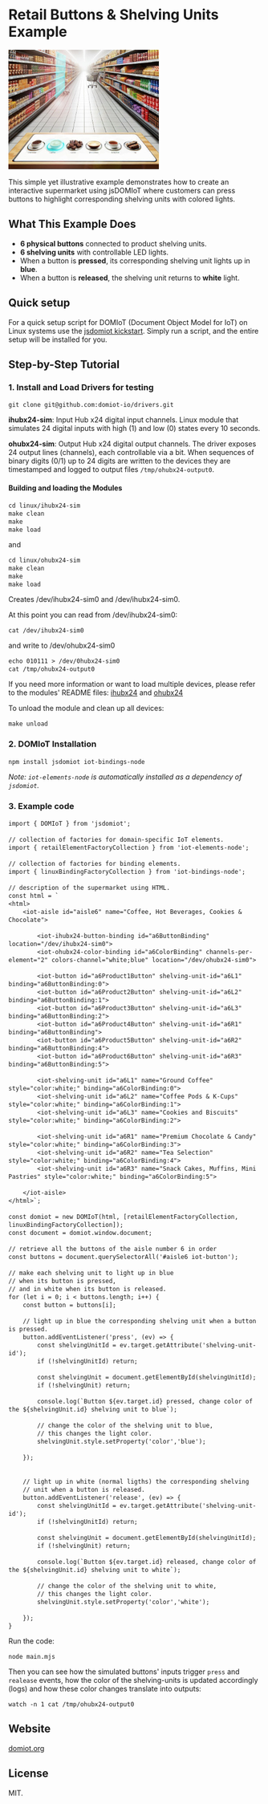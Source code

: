 # Retail Buttons & Shelving Units Example

![aisle](https://raw.githubusercontent.com/domiot-io/documents/refs/heads/main/images/aisle.jpg)

This simple yet illustrative example demonstrates how to create an interactive supermarket using jsDOMIoT where customers can press buttons to highlight corresponding shelving units with colored lights.

## What This Example Does

- **6 physical buttons** connected to product shelving units.
- **6 shelving units** with controllable LED lights.
- When a button is **pressed**, its corresponding shelving unit lights up in **blue**.
- When a button is **released**, the shelving unit returns to **white** light.

## Quick setup

For a quick setup script for DOMIoT (Document Object Model for IoT) on Linux systems use the [jsdomiot kickstart](https://github.com/domiot-io/jsdomiot-kickstart). Simply run a script, and the entire setup will be installed for you.

## Step-by-Step Tutorial

### 1. Install and Load Drivers for testing

```
git clone git@github.com:domiot-io/drivers.git
```

**ihubx24-sim**: Input Hub x24 digital input channels. Linux module that simulates 24 digital inputs with high (1) and low (0) states every 10 seconds.

**ohubx24-sim**: Output Hub x24 digital output channels. The driver exposes 24 output lines (channels), each controllable via a bit. When sequences of binary digits (0/1) up to 24 digits are written to the devices they are timestamped and logged to output files `/tmp/ohubx24-output0`.

#### Building and loading the Modules

```
cd linux/ihubx24-sim
make clean
make
make load
```

and
```
cd linux/ohubx24-sim
make clean
make
make load
```

Creates /dev/ihubx24-sim0 and /dev/ihubx24-sim0.

At this point you can read from /dev/ihubx24-sim0:
```
cat /dev/ihubx24-sim0
```

and write to /dev/ohubx24-sim0
```
echo 010111 > /dev/0hubx24-sim0
cat /tmp/ohubx24-output0
```

If you need more information or want to load multiple devices, please refer to the modules' README files:
[ihubx24](https://github.com/domiot-io/drivers/tree/main/linux/ihubx24-sim) and [ohubx24](https://github.com/domiot-io/drivers/tree/main/linux/ohubx24-sim)


To unload the module and clean up all devices:
```
make unload
```

### 2. DOMIoT Installation

```
npm install jsdomiot iot-bindings-node
```

*Note: `iot-elements-node` is automatically installed as a dependency of `jsdomiot`.*

### 3. Example code

```
import { DOMIoT } from 'jsdomiot';

// collection of factories for domain-specific IoT elements.
import { retailElementFactoryCollection } from 'iot-elements-node';

// collection of factories for binding elements.
import { linuxBindingFactoryCollection } from 'iot-bindings-node';

// description of the supermarket using HTML.
const html = `
<html>
    <iot-aisle id="aisle6" name="Coffee, Hot Beverages, Cookies & Chocolate">

        <iot-ihubx24-button-binding id="a6ButtonBinding" location="/dev/ihubx24-sim0">
        <iot-ohubx24-color-binding id="a6ColorBinding" channels-per-element="2" colors-channel="white;blue" location="/dev/ohubx24-sim0">

        <iot-button id="a6Product1Button" shelving-unit-id="a6L1" binding="a6ButtonBinding:0">
        <iot-button id="a6Product2Button" shelving-unit-id="a6L2" binding="a6ButtonBinding:1">
        <iot-button id="a6Product3Button" shelving-unit-id="a6L3" binding="a6ButtonBinding:2">
        <iot-button id="a6Product4Button" shelving-unit-id="a6R1" binding="a6ButtonBinding">
        <iot-button id="a6Product5Button" shelving-unit-id="a6R2" binding="a6ButtonBinding:4">
        <iot-button id="a6Product6Button" shelving-unit-id="a6R3" binding="a6ButtonBinding:5">

        <iot-shelving-unit id="a6L1" name="Ground Coffee" style="color:white;" binding="a6ColorBinding:0">
        <iot-shelving-unit id="a6L2" name="Coffee Pods & K-Cups" style="color:white;" binding="a6ColorBinding:1">
        <iot-shelving-unit id="a6L3" name="Cookies and Biscuits" style="color:white;" binding="a6ColorBinding:2">

        <iot-shelving-unit id="a6R1" name="Premium Chocolate & Candy" style="color:white;" binding="a6ColorBinding:3">
        <iot-shelving-unit id="a6R2" name="Tea Selection" style="color:white;" binding="a6ColorBinding:4">
        <iot-shelving-unit id="a6R3" name="Snack Cakes, Muffins, Mini Pastries" style="color:white;" binding="a6ColorBinding:5">

    </iot-aisle>
</html>`;

const domiot = new DOMIoT(html, [retailElementFactoryCollection, linuxBindingFactoryCollection]);
const document = domiot.window.document;

// retrieve all the buttons of the aisle number 6 in order
const buttons = document.querySelectorAll('#aisle6 iot-button');

// make each shelving unit to light up in blue
// when its button is pressed,
// and in white when its button is released.
for (let i = 0; i < buttons.length; i++) {
    const button = buttons[i];

    // light up in blue the corresponding shelving unit when a button is pressed.
    button.addEventListener('press', (ev) => {
        const shelvingUnitId = ev.target.getAttribute('shelving-unit-id');
        if (!shelvingUnitId) return;

        const shelvingUnit = document.getElementById(shelvingUnitId);
        if (!shelvingUnit) return;

        console.log(`Button ${ev.target.id} pressed, change color of the ${shelvingUnit.id} shelving unit to blue`);

        // change the color of the shelving unit to blue,
        // this changes the light color.
        shelvingUnit.style.setProperty('color','blue');

    });


    // light up in white (normal ligths) the corresponding shelving
    // unit when a button is released.
    button.addEventListener('release', (ev) => {
        const shelvingUnitId = ev.target.getAttribute('shelving-unit-id');
        if (!shelvingUnitId) return;

        const shelvingUnit = document.getElementById(shelvingUnitId);
        if (!shelvingUnit) return;

        console.log(`Button ${ev.target.id} released, change color of the ${shelvingUnit.id} shelving unit to white`);

        // change the color of the shelving unit to white,
        // this changes the light color.
        shelvingUnit.style.setProperty('color','white');

    });
}
```

Run the code:
```
node main.mjs
```

Then you can see how the simulated buttons' inputs trigger `press` and `realease` events, how the color of the shelving-units is updated accordingly (logs) and how these color changes translate into outputs:
```
watch -n 1 cat /tmp/ohubx24-output0
```

## Website

[domiot.org](https://domiot.org)

## License

MIT.